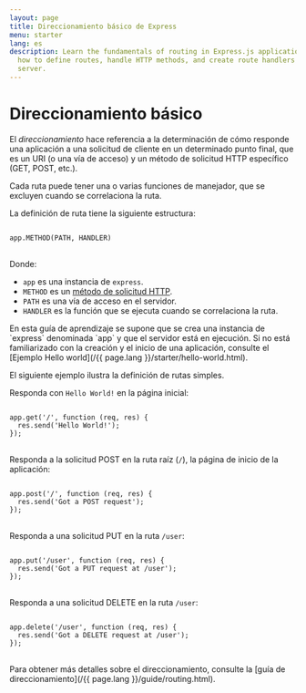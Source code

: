 ```yaml
---
layout: page
title: Direccionamiento básico de Express
menu: starter
lang: es
description: Learn the fundamentals of routing in Express.js applications, including
  how to define routes, handle HTTP methods, and create route handlers for your web
  server.
---
```


# Direccionamiento básico

El *direccionamiento* hace referencia a la determinación de cómo responde una aplicación a una solicitud de cliente en un determinado punto final, que es un URI (o una vía de acceso) y un método de solicitud HTTP específico (GET, POST, etc.).

Cada ruta puede tener una o varias funciones de manejador, que se excluyen cuando se correlaciona la ruta.

La definición de ruta tiene la siguiente estructura:
<pre>
<code class="language-javascript" translate="no">
app.METHOD(PATH, HANDLER)
</code>
</pre>

Donde:

- `app` es una instancia de `express`.
- `METHOD` es un [método de solicitud HTTP](http://en.wikipedia.org/wiki/Hypertext_Transfer_Protocol).
- `PATH` es una vía de acceso en el servidor.
- `HANDLER` es la función que se ejecuta cuando se correlaciona la ruta.

<div class="doc-box doc-notice" markdown="1">
En esta guía de aprendizaje se supone que se crea una instancia de `express` denominada `app` y que el servidor está en ejecución. Si no está familiarizado con la creación y el inicio de una aplicación, consulte el [Ejemplo Hello world](/{{ page.lang }}/starter/hello-world.html).
</div>

El siguiente ejemplo ilustra la definición de rutas simples.

Responda con `Hello World!` en la página inicial:

<pre>
<code class="language-javascript" translate="no">
app.get('/', function (req, res) {
  res.send('Hello World!');
});
</code>
</pre>

Responda a la solicitud POST en la ruta raíz (`/`), la página de inicio de la aplicación:

<pre>
<code class="language-javascript" translate="no">
app.post('/', function (req, res) {
  res.send('Got a POST request');
});
</code>
</pre>

Responda a una solicitud PUT en la ruta `/user`:

<pre>
<code class="language-javascript" translate="no">
app.put('/user', function (req, res) {
  res.send('Got a PUT request at /user');
});
</code>
</pre>

Responda a una solicitud DELETE en la ruta `/user`:

<pre>
<code class="language-javascript" translate="no">
app.delete('/user', function (req, res) {
  res.send('Got a DELETE request at /user');
});
</code>
</pre>

Para obtener más detalles sobre el direccionamiento, consulte la [guía de direccionamiento](/{{ page.lang }}/guide/routing.html).
